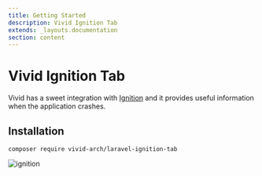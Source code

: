 ```yaml
---
title: Getting Started
description: Vivid Ignition Tab
extends: _layouts.documentation
section: content
---
```


# Vivid Ignition Tab

Vivid has a sweet integration with [Ignition](https://github.com/facade/ignition) 
and it provides useful information when the application crashes. 

## Installation

```
composer require vivid-arch/laravel-ignition-tab
```

![ignition](/assets/images/ignition.png)